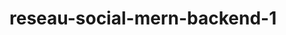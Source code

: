 # reseau-social-mern-backend-1

<!-- https://www.youtube.com/watch?v=SUPDFHuvhRc -->

<!-- npm init -y -->
<!-- npm i --save express nodemon dotenv -->
<!-- npm i -s mongoose -->
<!-- npm i -s body-parser -->
<!-- npm i -s validator -->
<!-- npm i -s bcrypt -->
<!-- npm i -s jsonwebtoken -->
<!-- npm i -s cookie-parser -->
<!-- npm i -s multer -> npm i multer@2.0.0-rc.1 -->

<!-- npx create-react-app client -->
<!-- npm install -s react-router-dom node-sass @material-ui/core @material-ui/icons -->

<!-- "multer": "^1.4.5-lts.1", -->
<!-- "multer": "^2.0.0-rc.1", -->


<!-- 
    dotenv : pour stocker les variables d'environnement
    gitignore : /config/.env 
-->


<!-- 
    .env{
        PORT=5000
        CLIENT_URL=http://localhost:3000
        DB_USER_PASS=ibrahimadiagneseck:i2b5r1a0h1i9m9a9ss
        TOKEN_SECRET=ibrahimadiagnesecki2b5r1a0h1i9m9a9ibrahimadiagnesecki2b5r1a0h1i9m9a9ibrahimadiagnesecki2b5r1a0h1i9m9a9ss
    }

 -->